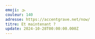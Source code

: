 ```yaml
---
emoji: 🌫
couleur: 140
adresse: https://accentgrave.net/now/
titre: Et maintenant ?
update: 2024-10-28T00:00:00.000Z
---
```

